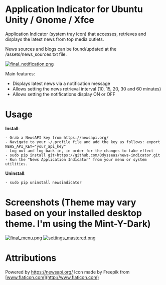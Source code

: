 # Application Indicator for Ubuntu Unity / Gnome / Xfce

Application Indicator (system tray icon) that accesses, retrieves and displays the latest news from top media outlets.

News sources and blogs can be found/updated at the /assets/news_sources.txt file.

[![final_notification.png](https://s13.postimg.org/j15fgsfav/final_notification.png)](https://postimg.org/image/caoy7cs4z/)

Main features:

- Displays latest news via a notification message
- Allows setting the news retrieval interval (10, 15, 20, 30 and 60 minutes)
- Allows setting the notifications display ON or OFF

# Usage

**Install**:

    - Grab a NewsAPI key from https://newsapi.org/
    - Navigate to your ~/.profile file and add the key as follows: export NEWS_API_KEY="your_api_key"
    - Log out and log back in, in order for the changes to take effect
    - sudo pip install git+https://github.com/0dysseas/news-indicator.git
    - Run the "News Application Indicator" from your menu or system utilities.

**Uninstall**:

    - sudo pip uninstall newsindicator

# Screenshots (Theme may vary based on your installed desktop theme. I'm using the Mint-Y-Dark)
[![final_menu.png](https://s13.postimg.org/ylct75hnr/final_menu.png)](https://postimg.org/image/iacpau55v/)
[![settings_mastered.png](https://s13.postimg.org/a9tt8lbp3/settings_mastered.png)](https://postimg.org/image/utyn72rg3/)

# Attributions

Powered by https://newsapi.org/
Icon made by Freepik from [www.flaticon.com](http://www.flaticon.com)
